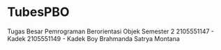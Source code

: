 # TubesPBO
Tugas Besar Pemrograman Berorientasi Objek Semester 2
2105551147 - Kadek
2105551149 - Kadek Boy Brahmanda Satrya Montana
